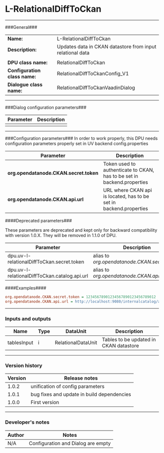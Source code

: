 # L-RelationalDiffToCkan #
----------

###General###

|                              |                                                                               |
|------------------------------|-------------------------------------------------------------------------------|
|**Name:**                     |L-RelationalDiffToCkan                                                         |
|**Description:**              |Updates data in CKAN datastore from input relational data                      |
|                              |                                                                               |
|**DPU class name:**           |RelationalDiffToCkan                                                           |
|**Configuration class name:** |RelationalDiffToCkanConfig_V1                           |
|**Dialogue class name:**      |RelationalDiffToCkanVaadinDialog |


***

###Dialog configuration parameters###

|Parameter                                       |Description           |
|------------------------------------------------|----------------------|
|                                                |                      |

***
###Configuration parameters###
In order to work properly, this DPU needs configuration parameters properly set in UV backend config.properties

|Parameter                             |Description                             |
|--------------------------------------|----------------------------------------|
|**org.opendatanode.CKAN.secret.token**    |Token used to authenticate to CKAN, has to be set in backend.properties  |
|**org.opendatanode.CKAN.api.url** | URL where CKAN api is located, has to be set in backend.properties |

####Deprecated parameters###

These parameters are deprecated and kept only for backward compatibility with version 1.0.X.
They will be removed in 1.1.0 of DPU.

|Parameter                             |Description                             |
|------------------------------------------------|------------------------------------------|
|dpu.uv-l-relationalDiffToCkan.secret.token | alias to _org.opendatanode.CKAN.secret.token_  |
|dpu.uv-l-relationalDiffToCkan.catalog.api.url | alias to _org.opendatanode.CKAN.api.url_  |

####Examples####
```INI
org.opendatanode.CKAN.secret.token = 12345678901234567890123456789012
org.opendatanode.CKAN.api.url = ﻿http://localhost:9080/internalcatalog/api/action/internal_api
```

***

### Inputs and outputs ###

|Name          |Type           |DataUnit           |Description                                  |
|--------------|---------------|-------------------|---------------------------------------------|
|tablesInput   |i              |RelationalDataUnit |Tables to be updated in CKAN datastore       |

***

### Version history ###

|Version          |Release notes               |
|-----------------|----------------------------|
|1.0.2            | unification of config parameters |
|1.0.1            | bug fixes and update in build dependencies |
|1.0.0            | First version              |


***

### Developer's notes ###

|Author           |Notes                           |
|-----------------|--------------------------------|
|N/A              |Configuration and Dialog are empty |
